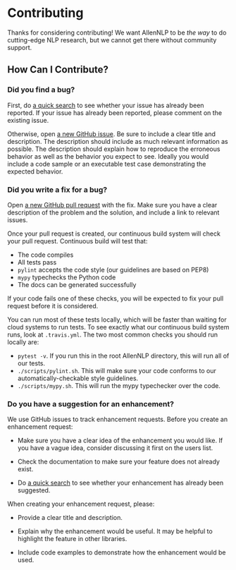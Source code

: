# Contributing

Thanks for considering contributing!  We want AllenNLP to be *the way* to do cutting-edge NLP research, but we cannot
get there without community support.

## How Can I Contribute?

### Did you find a bug?

First, do [a quick search](https://github.com/allenai/allennlp/issues) to see whether your issue has already been reported.
If your issue has already been reported, please comment on the existing issue.

Otherwise, open [a new GitHub issue](https://github.com/allenai/allennlp/issues).  Be sure to include a clear title
and description.  The description should include as much relevant information as possible.  The description should
explain how to reproduce the erroneous behavior as well as the behavior you expect to see.  Ideally you would include a
code sample or an executable test case demonstrating the expected behavior.

### Did you write a fix for a bug?

Open [a new GitHub pull request](https://github.com/allenai/allennlp/pulls) with the fix.  Make sure you have a clear
description of the problem and the solution, and include a link to relevant issues.

Once your pull request is created, our continuous build system will check your pull request.  Continuous
build will test that:

* The code compiles
* All tests pass
* `pylint` accepts the code style (our guidelines are based on PEP8)
* `mypy` typechecks the Python code
* The docs can be generated successfully

If your code fails one of these checks, you will be expected to fix your pull request before it is considered.

You can run most of these tests locally, which will be faster than waiting for cloud systems to run tests.  To see
exactly what our continuous build system runs, look at `.travis.yml`.  The two most common checks you should run
locally are:

* `pytest -v`.  If you run this in the root AllenNLP directory, this will run all of our tests.
* `./scripts/pylint.sh`.  This will make sure your code conforms to our automatically-checkable style guidelines.
* `./scripts/mypy.sh`.  This will run the mypy typechecker over the code.

### Do you have a suggestion for an enhancement?

We use GitHub issues to track enhancement requests.  Before you create an enhancement request:

* Make sure you have a clear idea of the enhancement you would like.  If you have a vague idea, consider discussing
it first on the users list.

* Check the documentation to make sure your feature does not already exist.

* Do [a quick search](https://github.com/allenai/allennlp/issues) to see whether your enhancement has already been suggested.

When creating your enhancement request, please:

* Provide a clear title and description.

* Explain why the enhancement would be useful.  It may be helpful to highlight the feature in other libraries.

* Include code examples to demonstrate how the enhancement would be used.

